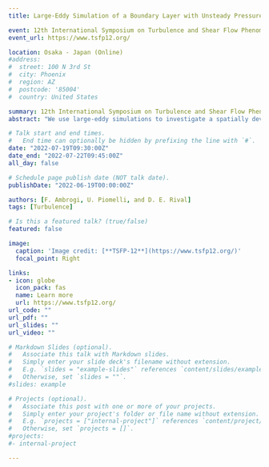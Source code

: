 ```yaml
---
title: Large-Eddy Simulation of a Boundary Layer with Unsteady Pressure Gradient

event: 12th International Symposium on Turbulence and Shear Flow Phenomena
event_url: https://www.tsfp12.org/

location: Osaka - Japan (Online)
#address:
#  street: 100 N 3rd St
#  city: Phoenix
#  region: AZ
#  postcode: '85004'
#  country: United States

summary: 12th International Symposium on Turbulence and Shear Flow Phenomena.
abstract: "We use large-eddy simulations to investigate a spatially developing turbulent boundary layer with a space- and time-dependent pressure gradient. The free-stream velocity is prescribed, and the flow oscillates between times in which a favorable pressure gradient is followed by an adverse one, a zero pressure gradient, and a period in which the adverse pressure gradient is followed by a favorable one. The alternating favorable and adverse pressure gradient causes the flow to periodically separate and reattach from the wall. Several cases have been investigated for a range of reduced frequencies k spanning the range between very rapid flutter-like motions to slower flapping. Time-averaged and phase-averaged fields are analyzed, and comparison is made with steady cases with fixed pressure gradients."

# Talk start and end times.
#   End time can optionally be hidden by prefixing the line with `#`.
date: "2022-07-19T09:30:00Z"
date_end: "2022-07-22T09:45:00Z"
all_day: false

# Schedule page publish date (NOT talk date).
publishDate: "2022-06-19T00:00:00Z"

authors: [F. Ambrogi, U. Piomelli, and D. E. Rival]
tags: [Turbulence]

# Is this a featured talk? (true/false)
featured: false

image:
  caption: 'Image credit: [**TSFP-12**](https://www.tsfp12.org/)'
  focal_point: Right

links:
- icon: globe
  icon_pack: fas
  name: Learn more
  url: https://www.tsfp12.org/
url_code: ""
url_pdf: ""
url_slides: ""
url_video: ""

# Markdown Slides (optional).
#   Associate this talk with Markdown slides.
#   Simply enter your slide deck's filename without extension.
#   E.g. `slides = "example-slides"` references `content/slides/example-slides.md`.
#   Otherwise, set `slides = ""`.
#slides: example

# Projects (optional).
#   Associate this post with one or more of your projects.
#   Simply enter your project's folder or file name without extension.
#   E.g. `projects = ["internal-project"]` references `content/project/deep-learning/index.md`.
#   Otherwise, set `projects = []`.
#projects:
#- internal-project

---
```


